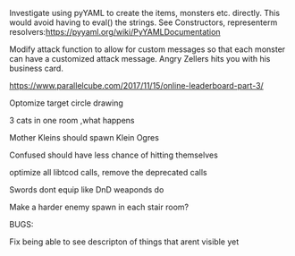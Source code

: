 Investigate using pyYAML to create the items, monsters etc. directly. This would avoid having to eval() the strings. See Constructors, representerm resolvers:https://pyyaml.org/wiki/PyYAMLDocumentation

Modify attack function to allow for custom messages so that each monster can have a customized attack message. Angry Zellers hits you with his business card.

https://www.parallelcube.com/2017/11/15/online-leaderboard-part-3/

Optomize target circle drawing



3 cats in one room ,what happens

Mother Kleins should spawn Klein Ogres

Confused should have less chance of hitting themselves

optimize all libtcod calls, remove the deprecated calls

Swords dont equip like DnD weaponds do

Make a harder enemy spawn in each stair room?

BUGS:

Fix being able to see descripton of things that arent visible yet